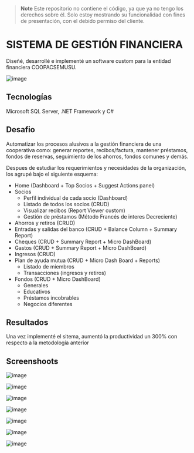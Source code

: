 > **Note**
> Este repositorio no contiene el código, ya que ya no tengo los derechos sobre él. Solo estoy mostrando su funcionalidad con fines de presentación, con el debido permiso del cliente.

# SISTEMA DE GESTIÓN FINANCIERA
Diseñé, desarrollé e implementé un software custom para la entidad financiera COOPACSEMUSU.

![image](https://user-images.githubusercontent.com/45906349/212786107-d0c9ceee-ed1c-4ec0-9bff-7b79f6bfcce0.png)

## Tecnologías  
Microsoft SQL Server, .NET Framework y C# 

## Desafio
Automatizar los procesos alusivos a la gestión financiera de una cooperativa como: generar reportes, recibos/factura, mantener préstamos, fondos de reservas, seguimiento de los ahorros, fondos comunes y demás. 

Despues de estudiar los requerimientos y necesidades de la organización, los agrupé bajo el siguiente esquema:

* Home (Dashboard + Top Socios + Suggest Actions panel)
* Socios
  * Perfil individual de cada socio (Dashboard)
  * Listado de todos los socios (CRUD)
  * Visualizar recibos (Report Viewer custom)
  * Gestión de préstamos (Método Francés de interes Decreciente)
* Ahorros y retiros (CRUD)
* Entradas y salidas del banco (CRUD + Balance Column + Summary Report)
* Cheques (CRUD + Summary Report + Micro DashBoard)
* Gastos (CRUD + Summary Report + Micro DashBoard) 
* Ingresos (CRUD)
* Plan de ayuda mutua (CRUD + Micro Dash Board + Reports)
  * Listado de miembros 
  * Transacciones (ingresos y retiros)
* Fondos (CRUD + Micro DashBoard)
  * Generales 
  * Educativos
  * Préstamos incobrables
  * Negocios diferentes

## Resultados
Una vez implementé el sitema, aumentó la productividad un 300% con respecto a la metodología anterior

## Screenshoots

![image](https://user-images.githubusercontent.com/45906349/212786778-887e7692-a21f-4111-8d2d-803f4692d5f8.png)

![image](https://user-images.githubusercontent.com/45906349/212786395-829bf851-a4ac-4f5d-9195-812d09617afc.png)

![image](https://user-images.githubusercontent.com/45906349/212786489-04ce2a38-b260-4675-9892-6405c1a910d1.png)

![image](https://user-images.githubusercontent.com/45906349/212786570-887227c0-9dba-42cb-9f25-9c0004873af3.png)

![image](https://user-images.githubusercontent.com/45906349/212786602-f8d225e6-2e75-4cee-a091-dba8d3ddb3bd.png)

![image](https://user-images.githubusercontent.com/45906349/212786633-c8c4de9b-6b61-4fbf-946c-7a109bb50b85.png)

![image](https://user-images.githubusercontent.com/45906349/212786680-b5a24429-a1b0-405d-b0d3-1684400f8436.png)
